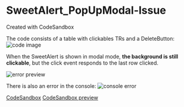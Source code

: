 # SweetAlert_PopUpModal-Issue
Created with CodeSandbox

The code consists of a table with clickables TRs and a DeleteButton:
![code image](https://i.imgur.com/oEPqkba.png)

When the SweetAlert is shown in modal mode, **the background is still clickable**, but the click event responds to the last row clicked.

![error preview](https://i.imgur.com/dYleIoN.png)

There is also an error in the console:
![console error](https://i.imgur.com/GoK46au.png)

[CodeSandbox](https://codesandbox.io/s/sweetalertpopupmodal-issue-11452?file=/src/List.js)
[CodeSandbox preview](https://11452.csb.app/)
